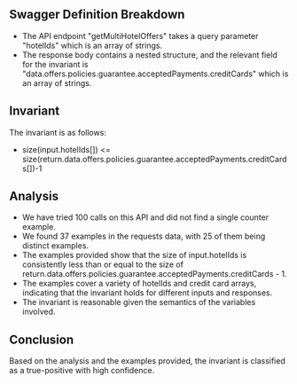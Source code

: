 ## Swagger Definition Breakdown
- The API endpoint "getMultiHotelOffers" takes a query parameter "hotelIds" which is an array of strings.
- The response body contains a nested structure, and the relevant field for the invariant is "data.offers.policies.guarantee.acceptedPayments.creditCards" which is an array of strings.

## Invariant
The invariant is as follows:
- size(input.hotelIds[]) <= size(return.data.offers.policies.guarantee.acceptedPayments.creditCards[])-1

## Analysis
- We have tried 100 calls on this API and did not find a single counter example.
- We found 37 examples in the requests data, with 25 of them being distinct examples.
- The examples provided show that the size of input.hotelIds is consistently less than or equal to the size of return.data.offers.policies.guarantee.acceptedPayments.creditCards - 1.
- The examples cover a variety of hotelIds and credit card arrays, indicating that the invariant holds for different inputs and responses.
- The invariant is reasonable given the semantics of the variables involved.

## Conclusion
Based on the analysis and the examples provided, the invariant is classified as a true-positive with high confidence.
